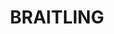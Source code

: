 ---
lastmod: '2025-04-06T06:05:19+00:00'
latitude: -23.67527346
layout: suburb
longitude: 133.8633044
postcode: 0870
state: NT
title: BRAITLING
url: /nt/braitling/
---
